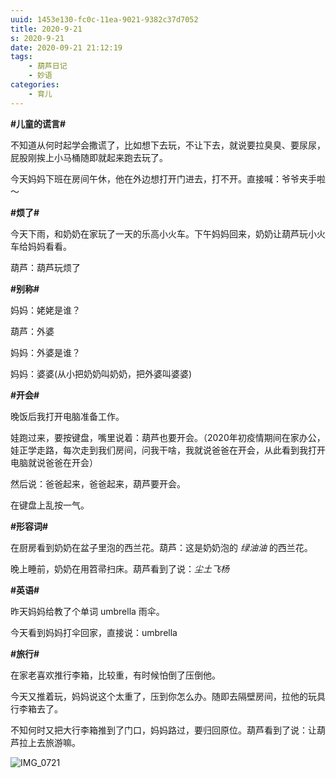 ```yaml
---
uuid: 1453e130-fc0c-11ea-9021-9382c37d7052
title: 2020-9-21
s: 2020-9-21
date: 2020-09-21 21:12:19
tags:
	- 葫芦日记
	- 妙语
categories:
	- 育儿
---
```




**\#儿童的谎言\#**

不知道从何时起学会撒谎了，比如想下去玩，不让下去，就说要拉臭臭、要尿尿，屁股刚挨上小马桶随即就起来跑去玩了。

今天妈妈下班在房间午休，他在外边想打开门进去，打不开。直接喊：爷爷夹手啦～



**\#烦了\#**

今天下雨，和奶奶在家玩了一天的乐高小火车。下午妈妈回来，奶奶让葫芦玩小火车给妈妈看看。

葫芦：葫芦玩烦了



**\#别称\#**

妈妈：姥姥是谁？

葫芦：外婆

妈妈：外婆是谁？

妈妈：婆婆(从小把奶奶叫奶奶，把外婆叫婆婆)

<!-- more -->



**\#开会\#**

晚饭后我打开电脑准备工作。

娃跑过来，要按键盘，嘴里说着：葫芦也要开会。（2020年初疫情期间在家办公，娃正学走路，每次走到我们房间，问我干啥，我就说爸爸在开会，从此看到我打开电脑就说爸爸在开会）

然后说：爸爸起来，爸爸起来，葫芦要开会。

在键盘上乱按一气。



**\#形容词\#**

在厨房看到奶奶在盆子里泡的西兰花。葫芦：这是奶奶泡的 *绿油油* 的西兰花。

晚上睡前，奶奶在用笤帚扫床。葫芦看到了说：*尘土飞杨*



**\#英语\#**

昨天妈妈给教了个单词 umbrella 雨伞。

今天看到妈妈打伞回家，直接说：umbrella



**\#旅行\#**

在家老喜欢推行李箱，比较重，有时候怕倒了压倒他。

今天又推着玩，妈妈说这个太重了，压到你怎么办。随即去隔壁房间，拉他的玩具行李箱去了。

不知何时又把大行李箱推到了门口，妈妈路过，要归回原位。葫芦看到了说：让葫芦拉上去旅游嘛。



![IMG_0721](https://blog-assets.liupei.xin/assets/2020-9-21/IMG_0721.jpg-public)

